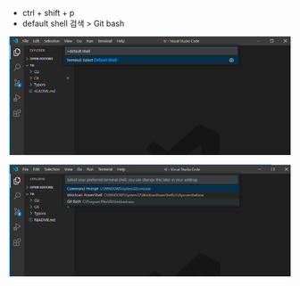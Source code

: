 - ctrl + shift + p
- default shell 검색 > Git bash

![image-20201230164158608](201230_git_vs.assets/image-20201230164158608.png)

![image-20201230164251017](201230_git_vs.assets/image-20201230164251017.png)